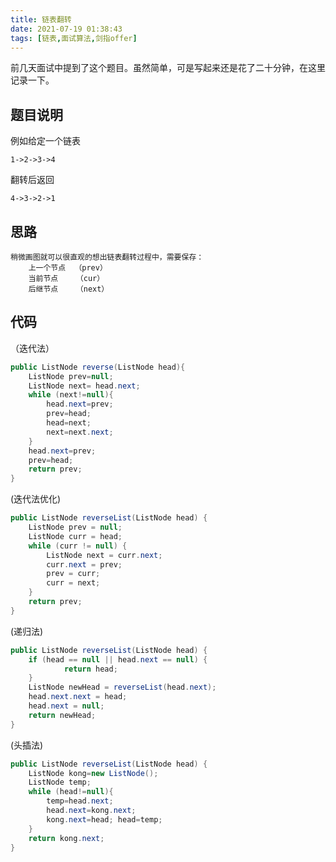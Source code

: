 ```yaml
---
title: 链表翻转
date: 2021-07-19 01:38:43
tags: [链表,面试算法,剑指offer]
---
```


前几天面试中提到了这个题目。虽然简单，可是写起来还是花了二十分钟，在这里记录一下。
## 题目说明
例如给定一个链表
```
1->2->3->4
```
翻转后返回
```
4->3->2->1
```

## 思路
    稍微画图就可以很直观的想出链表翻转过程中，需要保存：
        上一个节点  （prev）
        当前节点    （cur）
        后继节点    （next）

## 代码
（迭代法）
```Java
public ListNode reverse(ListNode head){
    ListNode prev=null;
    ListNode next= head.next;
    while (next!=null){
        head.next=prev;
        prev=head;
        head=next;
        next=next.next;
    }
    head.next=prev;
    prev=head;
    return prev;
}
```
(迭代法优化)
```Java
public ListNode reverseList(ListNode head) {
    ListNode prev = null;
    ListNode curr = head;
    while (curr != null) {
        ListNode next = curr.next;
        curr.next = prev;
        prev = curr;
        curr = next;
    }
    return prev;
}

```

(递归法)
```Java
public ListNode reverseList(ListNode head) {
    if (head == null || head.next == null) {
            return head;
    }
    ListNode newHead = reverseList(head.next);
    head.next.next = head;
    head.next = null;
    return newHead;
}
```
(头插法)
```Java
public ListNode reverseList(ListNode head) {       
    ListNode kong=new ListNode(); 
    ListNode temp; 
    while (head!=null){ 
        temp=head.next;
        head.next=kong.next; 
        kong.next=head; head=temp; 
    } 
    return kong.next; 
}
```